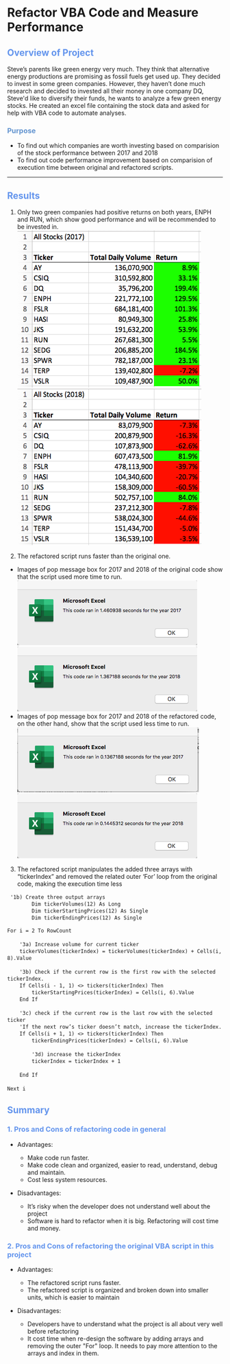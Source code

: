 # Refactor VBA Code and Measure Performance

## <font color=#6495ED>Overview of Project</font>
Steve’s parents like green energy very much. They think that alternative energy productions are promising as fossil fuels get used up. They decided to invest in some green companies. However, they haven’t done much research and decided to invested all their money in one company DQ, Steve'd like to diversify their funds, he wants to analyze a few green energy stocks. He created an excel file containing the stock data and asked for help with VBA code to automate analyses.
### <font color=#6495D>Purpose</font>
* To find out which companies are worth investing based on comparision of the stock performance between 2017 and 2018 
* To find out code performance improvement based on comparision of execution time between original and refactored scripts.

---
## <font color=#6495ED>Results</font>

1. Only two green companies had positive returns on both years, ENPH and RUN, which show good performance and will be recommended to be invested in.
![Stock_performance_2017](https://github.com/NingYang2022/stock-analysis/blob/main/Resources/Stock_performance_2017.png?raw=true)
![Stock_performance_2018](https://github.com/NingYang2022/stock-analysis/blob/main/Resources/Stock_performance_2018.png?raw=true)

2. The refactored script runs faster than the original one.
- Images of pop message box for 2017 and 2018 of the original code show that the script used more time to run. 
![VBA_Original_2017](https://github.com/NingYang2022/stock-analysis/blob/main/Resources/VBA_Original_2017.png?raw=true)
![VBA_Original_2018](https://github.com/NingYang2022/stock-analysis/blob/main/Resources/VBA_Original_2018.png?raw=true)
- Images of pop message box for 2017 and 2018 of the refactored code, on the other hand, show that the script used less time to run.
![VBA_Challenge_2017](https://github.com/NingYang2022/stock-analysis/blob/main/Resources/VBA_Challenge_2017.png?raw=true)
![VBA_Challenge_2018](https://github.com/NingYang2022/stock-analysis/blob/main/Resources/VBA_Challenge_2018.png?raw=true)

3. The refactored script manipulates the  added three arrays with “tickerIndex” and removed the related outer ‘For’ loop from the original code, making the execution time less
```
 '1b) Create three output arrays
        Dim tickerVolumes(12) As Long
        Dim tickerStartingPrices(12) As Single
        Dim tickerEndingPrices(12) As Single
```
```
For i = 2 To RowCount
            
    '3a) Increase volume for current ticker
    tickerVolumes(tickerIndex) = tickerVolumes(tickerIndex) + Cells(i, 8).Value
            
    '3b) Check if the current row is the first row with the selected tickerIndex.
    If Cells(i - 1, 1) <> tickers(tickerIndex) Then
        tickerStartingPrices(tickerIndex) = Cells(i, 6).Value
    End If
            
    '3c) check if the current row is the last row with the selected ticker
    'If the next row’s ticker doesn’t match, increase the tickerIndex.
    If Cells(i + 1, 1) <> tickers(tickerIndex) Then
        tickerEndingPrices(tickerIndex) = Cells(i, 6).Value
                
        '3d) increase the tickerIndex
        tickerIndex = tickerIndex + 1
                    
    End If
        
Next i
```
## <font color=#6495ED>Summary</font>

### <font color=#6495ED>1. Pros and Cons of refactoring code in general</font>
- Advantages:
    -	Make code run faster.
    -	Make code clean and organized, easier to read, understand, debug and maintain.
    -	Cost less system resources.


- Disadvantages:
    -	It’s risky when the developer does not understand well about the project
    -	Software is hard to refactor when it is big. Refactoring will cost time and money.

### <font color=#6495ED>2. Pros and Cons of refactoring the original VBA script in this project</font>
- Advantages:
    -	The refactored script runs faster.
    -	The refactored script  is organized  and broken down into  smaller units, which is easier to maintain
    

- Disadvantages:
    - Developers have to understand  what the project is  all about very well before refactoring
    - It cost time when re-design the software by adding arrays and removing the outer "For" loop. It needs to pay more attention to the arrays and index in them.
